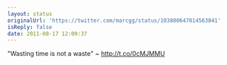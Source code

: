 ```yaml
---
layout: status
originalUrl: 'https://twitter.com/marcgg/status/103800647014563841'
isReply: false
date: 2011-08-17 12:09:37
---
```


"Wasting time is not a waste" ~ http://t.co/0cMJMMU
